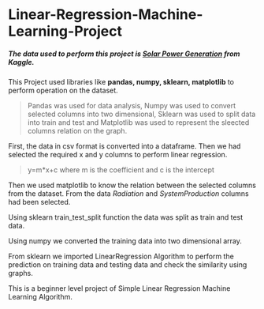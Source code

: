 # Linear-Regression-Machine-Learning-Project

##### The data used to perform this project is [Solar Power Generation](https://www.kaggle.com/datasets/pythonafroz/solar-powe-generation-data) from Kaggle.

This Project used libraries like **pandas, numpy, sklearn, matplotlib** to perform operation on the dataset. 
>Pandas was used for data analysis, Numpy was used to convert selected columns into two dimensional, Sklearn was used to split data into train and test and Matplotlib was used to represent the sleected columns relation on the graph.

First, the data in csv format is converted into a dataframe. Then we had selected the required x and y columns to perform linear regression.
>y=m*x+c where m is the coefficient and c is the intercept

Then we used matplotlib to know the relation between the selected columns from the dataset. From the data *Radiation* and *SystemProduction* columns had been selected.

Using sklearn train_test_split function the data was split as train and test data.

Using numpy we converted the training data into two dimensional array.

From sklearn we imported LinearRegression Algorithm to perform the prediction on training data and testing data and check the similarity using graphs.

This is a beginner level project of Simple Linear Regression Machine Learning Algorithm.

